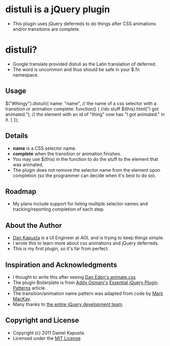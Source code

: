 # distuli is a jQuery plugin
* This plugin uses jQuery deferreds to do things after CSS animations and/or transitions are complete.

# distuli?
* Google translate provided distuli as the Latin translation of deferred.
* The word is uncommon and thus should be safe in your $.fn namespace.

## Usage
  $("#thingy").distuli({
    name: "name", // the name of a css selector with a transition or animation
    complete: function() {
      //do stuff
      $(this).html("I got animated."); // the element with an id of "thing" now has "I got animated." in it.
    }
  });

## Details
* **name** is a CSS selector name.
* **complete** when the transition or animation finishes.
* You may use $(this) in the function to do the stuff to the element that was animated.
* The plugin does not remove the selector name from the element upon completion (so the programmer can decide when it's best to do so).

## Roadmap
* My plans include support for listing multiple selector names and tracking/reporting completion of each step.

## About the Author
* [Dan Kapusta](http://about.me/dankapusta) is a UI Engineer at AOL and is trying to keep things simple.
* I wrote this to learn more about css animations and jQuery deferreds.
* This is my first plugin, so it's far from perfect.

## Inspiration and Acknowledgments
* I thought to write this after seeing [Dan Eden's animate.css](http://daneden.me/animate/)
* The plugin Boilerplate is from [Addy Osmani's](http://addyosmani.com) [Essential jQuery Plugin Patterns](http://coding.smashingmagazine.com/2011/10/11/essential-jquery-plugin-patterns/) article.
* The transition/animation name pattern was adapted from code by [Mark MacKay](http://duopixel.ca/).
* Many thanks to [the entire jQuery development team](http://jquery.org/team/).

## Copyright and License
* Copyright (c) 2011 Daniel Kapusta
* Licensed under the [MIT License](http://www.opensource.org/licenses/mit-license.php)
